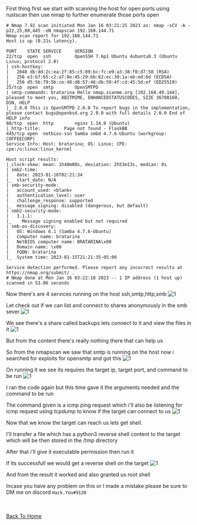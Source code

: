 First thing first we start with scanning the host for open ports using rustscan then use nmap to further enumerate those ports open

```
# Nmap 7.92 scan initiated Mon Jan 16 03:21:25 2023 as: nmap -sCV -A -p22,25,80,445 -oN nmapscan 192.168.144.71
Nmap scan report for 192.168.144.71
Host is up (0.21s latency).

PORT    STATE SERVICE     VERSION
22/tcp  open  ssh         OpenSSH 7.6p1 Ubuntu 4ubuntu0.3 (Ubuntu Linux; protocol 2.0)
| ssh-hostkey: 
|   2048 db:dd:2c:ea:2f:85:c5:89:bc:fc:e9:a3:38:f0:d7:50 (RSA)
|   256 e3:b7:65:c2:a7:8e:45:29:bb:62:ec:30:1a:eb:ed:6d (ECDSA)
|_  256 d5:5b:79:5b:ce:48:d8:57:46:db:59:4f:cd:45:5d:ef (ED25519)
25/tcp  open  smtp        OpenSMTPD
| smtp-commands: bratarina Hello nmap.scanme.org [192.168.49.144], pleased to meet you, 8BITMIME, ENHANCEDSTATUSCODES, SIZE 36700160, DSN, HELP
|_ 2.0.0 This is OpenSMTPD 2.0.0 To report bugs in the implementation, please contact bugs@openbsd.org 2.0.0 with full details 2.0.0 End of HELP info
80/tcp  open  http        nginx 1.14.0 (Ubuntu)
|_http-title:         Page not found - FlaskBB        
445/tcp open  netbios-ssn Samba smbd 4.7.6-Ubuntu (workgroup: COFFEECORP)
Service Info: Host: bratarina; OS: Linux; CPE: cpe:/o:linux:linux_kernel

Host script results:
|_clock-skew: mean: 1h40m00s, deviation: 2h53m13s, median: 0s
| smb2-time: 
|   date: 2023-01-16T02:21:34
|_  start_date: N/A
| smb-security-mode: 
|   account_used: <blank>
|   authentication_level: user
|   challenge_response: supported
|_  message_signing: disabled (dangerous, but default)
| smb2-security-mode: 
|   3.1.1: 
|_    Message signing enabled but not required
| smb-os-discovery: 
|   OS: Windows 6.1 (Samba 4.7.6-Ubuntu)
|   Computer name: bratarina
|   NetBIOS computer name: BRATARINA\x00
|   Domain name: \x00
|   FQDN: bratarina
|_  System time: 2023-01-15T21:21:35-05:00

Service detection performed. Please report any incorrect results at https://nmap.org/submit/ .
# Nmap done at Mon Jan 16 03:22:18 2023 -- 1 IP address (1 host up) scanned in 53.06 seconds
```

Now there's are 4 services running on the host ssh,smtp,http,smb
![1](https://raw.githubusercontent.com/markuched13/markuched13.github.io/main/posts/pg/images/Bratarina/1.png)

Let check out if we can list and connect to shares anonymously in the smb sever
![1](https://raw.githubusercontent.com/markuched13/markuched13.github.io/main/posts/pg/images/Bratarina/2.png)

We see there's a share called backups lets connect to it and view the files in it
![1](https://raw.githubusercontent.com/markuched13/markuched13.github.io/main/posts/pg/images/Bratarina/3.png)

But from the content there's really nothing there that can help us 

So from the nmapscan we saw that smtp is running on the host now i searched for exploits for opensmtp and got this
![1](https://raw.githubusercontent.com/markuched13/markuched13.github.io/main/posts/pg/images/Bratarina/4.png)

On running it we see its requires the target ip, target port, and command to be run
![1](https://raw.githubusercontent.com/markuched13/markuched13.github.io/main/posts/pg/images/Bratarina/5.png)

I ran the code again but this time gave it the arguments needed and the command to be run

The command given is a icmp ping request which i'll also be listening for icmp request using tcpdump to know if the target can connect to us 
![1](https://raw.githubusercontent.com/markuched13/markuched13.github.io/main/posts/pg/images/Bratarina/6.png)

Now that we know the target can reach us lets get shell.

I'll transfer a file which has a python3  reverse shell content to the target which will be then stored in the /tmp directory

After that i'll give it executable permission then run it 

If its successfull we would get a reverse shell on the target
![1](https://raw.githubusercontent.com/markuched13/markuched13.github.io/main/posts/pg/images/Bratarina/7.png)

And from the result it worked and also granted us root shell

Incase you have any problem on this or I made a mistake please be sure to DM me on discord `Hack.You#9120`

<br> <br>
[Back To Home](../../index.md)
<br>





